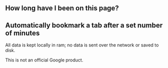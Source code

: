 ## How long have I been on this page?
## Automatically bookmark a tab after a set number of minutes

All data is kept locally in ram; no data is sent over the network or saved to
disk.

This is not an official Google product.

